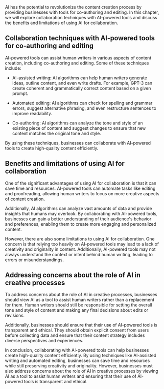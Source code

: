 
AI has the potential to revolutionize the content creation process by providing businesses with tools for co-authoring and editing. In this chapter, we will explore collaboration techniques with AI-powered tools and discuss the benefits and limitations of using AI for collaboration.

Collaboration techniques with AI-powered tools for co-authoring and editing
---------------------------------------------------------------------------

AI-powered tools can assist human writers in various aspects of content creation, including co-authoring and editing. Some of these techniques include:

* AI-assisted writing: AI algorithms can help human writers generate ideas, outline content, and even write drafts. For example, GPT-3 can create coherent and grammatically correct content based on a given prompt.

* Automated editing: AI algorithms can check for spelling and grammar errors, suggest alternative phrasing, and even restructure sentences to improve readability.

* Co-authoring: AI algorithms can analyze the tone and style of an existing piece of content and suggest changes to ensure that new content matches the original tone and style.

By using these techniques, businesses can collaborate with AI-powered tools to create high-quality content efficiently.

Benefits and limitations of using AI for collaboration
------------------------------------------------------

One of the significant advantages of using AI for collaboration is that it can save time and resources. AI-powered tools can automate tasks like editing and proofreading, allowing human writers to focus on more creative aspects of content creation.

Additionally, AI algorithms can analyze vast amounts of data and provide insights that humans may overlook. By collaborating with AI-powered tools, businesses can gain a better understanding of their audience's behavior and preferences, enabling them to create more engaging and personalized content.

However, there are also some limitations to using AI for collaboration. One concern is that relying too heavily on AI-powered tools may lead to a lack of creativity and originality in content. Additionally, AI-powered tools may not always understand the context or intent behind human writing, leading to errors or misunderstandings.

Addressing concerns about the role of AI in creative processes
--------------------------------------------------------------

To address concerns about the role of AI in creative processes, businesses should view AI as a tool to assist human writers rather than a replacement for them. Human writers should still be responsible for setting the overall tone and style of content and making any final decisions about edits or revisions.

Additionally, businesses should ensure that their use of AI-powered tools is transparent and ethical. They should obtain explicit consent from users before collecting data and ensure that their content strategy includes diverse perspectives and experiences.

In conclusion, collaborating with AI-powered tools can help businesses create high-quality content efficiently. By using techniques like AI-assisted writing and automated editing, businesses can save time and resources while still preserving creativity and originality. However, businesses must also address concerns about the role of AI in creative processes by viewing AI as a tool to assist human writers and ensuring that their use of AI-powered tools is transparent and ethical.
